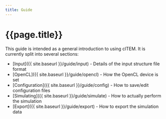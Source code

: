 ```yaml
---
title: Guide
---
```


# {{page.title}}

This guide is intended as a general introduction to using clTEM. It is currently split into several sections:

 - [Input]({{ site.baseurl }}/guide/input) - Details of the input structure file format
 - [OpenCL]({{ site.baseurl }}/guide/opencl) - How the OpenCL device is set
 - [Configuration]({{ site.baseurl }}/guide/config) - How to save/edit configuration files
 - [Simulating]({{ site.baseurl }}/guide/simulate) - How to actually perform the simulation
 - [Export]({{ site.baseurl }}/guide/export) - How to export the simulation data